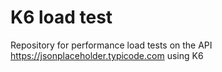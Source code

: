 # K6 load test
Repository for performance load tests on the API https://jsonplaceholder.typicode.com using K6
